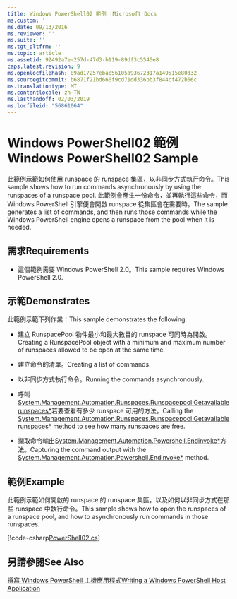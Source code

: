 ```yaml
---
title: Windows PowerShell02 範例 |Microsoft Docs
ms.custom: ''
ms.date: 09/13/2016
ms.reviewer: ''
ms.suite: ''
ms.tgt_pltfrm: ''
ms.topic: article
ms.assetid: 92492a7e-257d-47d3-b119-89df3c5545e8
caps.latest.revision: 9
ms.openlocfilehash: 89ad17257ebac56105a93672317a149515e80d32
ms.sourcegitcommit: b6871f21bd666f9cd71dd336bb3f844cf472b56c
ms.translationtype: MT
ms.contentlocale: zh-TW
ms.lasthandoff: 02/03/2019
ms.locfileid: "56861064"
---
```

# <a name="windows-powershell02-sample"></a><span data-ttu-id="c35aa-102">Windows PowerShell02 範例</span><span class="sxs-lookup"><span data-stu-id="c35aa-102">Windows PowerShell02 Sample</span></span>

<span data-ttu-id="c35aa-103">此範例示範如何使用 runspace 的 runspace 集區，以非同步方式執行命令。</span><span class="sxs-lookup"><span data-stu-id="c35aa-103">This sample shows how to run commands asynchronously by using the runspaces of a runspace pool.</span></span> <span data-ttu-id="c35aa-104">此範例會產生一份命令，並再執行這些命令，而 Windows PowerShell 引擎便會開啟 runspace 從集區會在需要時。</span><span class="sxs-lookup"><span data-stu-id="c35aa-104">The sample generates a list of commands, and then runs those commands while the Windows PowerShell engine opens a runspace from the pool when it is needed.</span></span>

## <a name="requirements"></a><span data-ttu-id="c35aa-105">需求</span><span class="sxs-lookup"><span data-stu-id="c35aa-105">Requirements</span></span>

- <span data-ttu-id="c35aa-106">這個範例需要 Windows PowerShell 2.0。</span><span class="sxs-lookup"><span data-stu-id="c35aa-106">This sample requires Windows PowerShell 2.0.</span></span>

## <a name="demonstrates"></a><span data-ttu-id="c35aa-107">示範</span><span class="sxs-lookup"><span data-stu-id="c35aa-107">Demonstrates</span></span>

<span data-ttu-id="c35aa-108">此範例示範下列作業：</span><span class="sxs-lookup"><span data-stu-id="c35aa-108">This sample demonstrates the following:</span></span>

- <span data-ttu-id="c35aa-109">建立 RunspacePool 物件最小和最大數目的 runspace 可同時為開啟。</span><span class="sxs-lookup"><span data-stu-id="c35aa-109">Creating a RunspacePool object with a minimum and maximum number of runspaces allowed to be open at the same time.</span></span>

- <span data-ttu-id="c35aa-110">建立命令的清單。</span><span class="sxs-lookup"><span data-stu-id="c35aa-110">Creating a list of commands.</span></span>

- <span data-ttu-id="c35aa-111">以非同步方式執行命令。</span><span class="sxs-lookup"><span data-stu-id="c35aa-111">Running the commands asynchronously.</span></span>

- <span data-ttu-id="c35aa-112">呼叫[System.Management.Automation.Runspaces.Runspacepool.Getavailablerunspaces\*](/dotnet/api/System.Management.Automation.Runspaces.RunspacePool.GetAvailableRunspaces)若要查看有多少 runspace 可用的方法。</span><span class="sxs-lookup"><span data-stu-id="c35aa-112">Calling the [System.Management.Automation.Runspaces.Runspacepool.Getavailablerunspaces\*](/dotnet/api/System.Management.Automation.Runspaces.RunspacePool.GetAvailableRunspaces) method to see how many runspaces are free.</span></span>

- <span data-ttu-id="c35aa-113">擷取命令輸出[System.Management.Automation.Powershell.Endinvoke\*](/dotnet/api/System.Management.Automation.PowerShell.EndInvoke)方法。</span><span class="sxs-lookup"><span data-stu-id="c35aa-113">Capturing the command output with the [System.Management.Automation.Powershell.Endinvoke\*](/dotnet/api/System.Management.Automation.PowerShell.EndInvoke) method.</span></span>

## <a name="example"></a><span data-ttu-id="c35aa-114">範例</span><span class="sxs-lookup"><span data-stu-id="c35aa-114">Example</span></span>

<span data-ttu-id="c35aa-115">此範例示範如何開啟的 runspace 的 runspace 集區，以及如何以非同步方式在那些 runspace 中執行命令。</span><span class="sxs-lookup"><span data-stu-id="c35aa-115">This sample shows how to open the runspaces of a runspace pool, and how to asynchronously run commands in those runspaces.</span></span>

[!code-csharp[PowerShell02.cs](../../powershell-sdk-samples/SDK-2.0/csharp/PowerShell02/PowerShell02.cs#L11-L96 "PowerShell02.cs")]

## <a name="see-also"></a><span data-ttu-id="c35aa-116">另請參閱</span><span class="sxs-lookup"><span data-stu-id="c35aa-116">See Also</span></span>

[<span data-ttu-id="c35aa-117">撰寫 Windows PowerShell 主機應用程式</span><span class="sxs-lookup"><span data-stu-id="c35aa-117">Writing a Windows PowerShell Host Application</span></span>](./writing-a-windows-powershell-host-application.md)